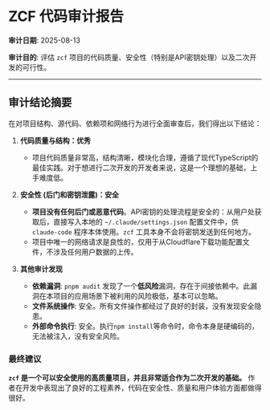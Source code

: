 # ZCF 代码审计报告

**审计日期**: 2025-08-13

**审计目的**: 评估 `zcf` 项目的代码质量、安全性（特别是API密钥处理）以及二次开发的可行性。

---

## 审计结论摘要

在对项目结构、源代码、依赖项和网络行为进行全面审查后，我们得出以下结论：

1.  **代码质量与结构：优秀**
    *   项目代码质量非常高，结构清晰，模块化合理，遵循了现代TypeScript的最佳实践。对于想进行二次开发的开发者来说，这是一个理想的基础，上手难度低。

2.  **安全性 (后门和密钥泄露)：安全**
    *   **项目没有任何后门或恶意代码**。API密钥的处理流程是安全的：从用户处获取后，直接写入本地的 `~/.claude/settings.json` 配置文件中，供 `claude-code` 程序本体使用。`zcf` 工具本身不会将密钥发送到任何地方。
    *   项目中唯一的网络请求是良性的，仅用于从Cloudflare下载功能配置文件，不涉及任何用户数据的上传。

3.  **其他审计发现**
    *   **依赖漏洞**: `pnpm audit` 发现了一个**低风险**漏洞，存在于间接依赖中。此漏洞在本项目的应用场景下被利用的风险极低，基本可以忽略。
    *   **文件系统操作**: 安全。所有文件操作都经过了良好的封装，没有发现安全隐患。
    *   **外部命令执行**: 安全。执行`npm install`等命令时，命令本身是硬编码的，无法被注入，没有安全风险。

### **最终建议**

**`zcf` 是一个可以安全使用的高质量项目，并且非常适合作为二次开发的基础。** 作者在开发中表现出了良好的工程素养，代码在安全性、质量和用户体验方面都做得很好。

